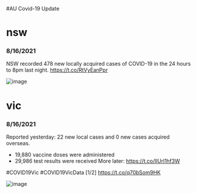 #AU Covid-19 Update


# nsw
### 8/16/2021
NSW recorded 478 new locally acquired cases of COVID-19 in the 24 hours to 8pm last night. https://t.co/RtVyEanPpr

![image](https://pbs.twimg.com/media/E834s9SVoAMuhYr.jpg)


# vic
### 8/16/2021
Reported yesterday: 22 new local cases and 0 new cases acquired overseas. 
- 19,880 vaccine doses were administered 
- 29,986 test results were received 
More later: https://t.co/lIUrl1hf3W

#COVID19Vic #COVID19VicData [1/2] https://t.co/q70bSom9HK

![image](https://pbs.twimg.com/media/E83Y5n5UUAUJwMF.jpg)
